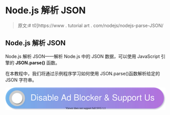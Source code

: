 # Node.js 解析 JSON

> 原文:# t0]https://www . tutorial art . com/nodejs/nodejs-parse-JSON/

## Node.js 解析 JSON

Node.js 解析 JSON——解析 Node.js 中的 JSON 数据，可以使用 JavaScript 引擎的 **JSON.parse()** 函数。

在本教程中，我们将通过示例程序学习如何使用 JSON.parse()函数解析给定的 JSON 字符串。

[![](img/925da31b32d6bc3827932f6c8afb11bb.png)](https://www.tutorialkart.com/)